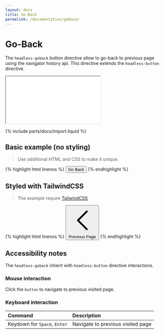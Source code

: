 ```yaml
---
layout: docs
title: Go-Back
permalink: /documentation/goback/
---
```


# Go-Back 
The ``headless-goback`` button directive allow to go-back to previous page using the navigator history api. 
This directive extends the ``headless-button`` directive.

<iframe class="w-full h-[300px] rounded-md" src="{{ "/iframes/goback.html" | relative_path }}"></iframe>

{% include parts/docs/import.liquid %}

## Basic example (no styling)
> Use additional HTML and CSS to make it unique.
<div class="not-prose" markdown="0">
{% highlight html linenos  %}
<button type="button" is="headless-goback">
    Go Back
</button>
{% endhighlight %}
</div>


## Styled with TailwindCSS
> The example require [TailwindCSS](https://tailwindcss.com/)

<div class="not-prose" markdown="0">
{% highlight html linenos  %}
<button is="headless-goback" type="button" class="inline-flex items-center px-4 py-2 border border-transparent shadow-sm text-base font-medium rounded-md text-white bg-indigo-600 hover:bg-indigo-700 focus:outline-none focus:ring-2 focus:ring-offset-2 focus:ring-indigo-500">
    <svg xmlns="http://www.w3.org/2000/svg" fill="none" viewBox="0 0 24 24" stroke-width="1.5" stroke="currentColor" class="-ml-1 mr-3 h-5 w-5">
        <path stroke-linecap="round" stroke-linejoin="round" d="M15.75 19.5L8.25 12l7.5-7.5" />
    </svg>
    Previous Page
</button>
{% endhighlight %}
</div>

## Accessibility notes
The ``headless-goback`` inherit with ``headless-button`` directive interactions.
### Mouse interaction
Click the ``button`` to navigate to previous visited page.

### Keyboard interaction

| Command                            | Description                       |
|:-----------------------------------|:----------------------------------|
| Keydown for ``Space``, ``Enter``   | Navigate to previous visited page |



